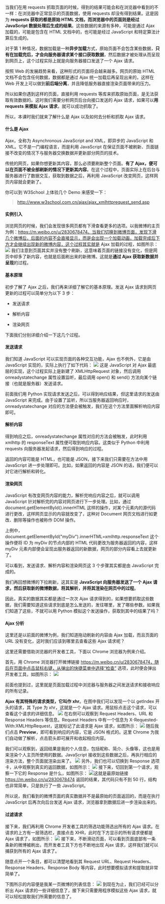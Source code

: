 ﻿当我们在用 requests 抓取页面的时候，得到的结果可能会和在浏览器中看到的不一样：在浏览器中正常显示的页面数据，使用 requests 却没有得到结果。这是因为 **requests 获取的都是原始 HTML 文档，而浏览器中的页面则是经过 JavaScript 数据处理后生成的结果**。这些数据的来源有多种，可能是通过 Ajax 加载的，可能是包含在 HTML 文档中的，也可能是经过 JavaScript 和特定算法计算后生成的。

对于第 1 种情况，数据加载是一种**异步加载**方式，原始页面不会包含某些数据，**只有在加载完后，才会向服务器请求某个接口获取数据**，然后数据才被处理从而呈现到网页上，这个过程实际上就是向服务器接口发送了一个 Ajax 请求。

按照 Web 的发展趋势来看，这种形式的页面将会越来越多。网页的原始 HTML 文档不会包含任何数据，数据都是通过 Ajax 统一加载后再呈现出来的，这样在 Web 开发上可以做到**前后端分离**，并且降低服务器直接渲染页面带来的压力。

所以如果你遇到这样的页面，直接利用 requests 等库来抓取原始页面，是无法获取有效数据的。这时我们需要分析网页后台向接口发送的 Ajax 请求，如果可以**用 requests 来模拟 Ajax 请求**，就可以成功抓取了。

所以，本课时我们就来了解什么是 Ajax 以及如何去分析和抓取 Ajax 请求。

#### 什么是 Ajax
Ajax，全称为 Asynchronous JavaScript and XML，即异步的 JavaScript 和 XML。它不是一门编程语言，而是利用 JavaScript 在保证页面不被刷新、页面链接不改变的情况下与服务器交换数据并更新部分网页的技术。

传统的网页，如果你想更新其内容，那么必须要刷新整个页面。**有了 Ajax，便可以在页面不被全部刷新的情况下更新其内容**。在这个过程中，页面实际上在后台与服务器进行了数据交互，获取到数据之后，再利用 JavaScript 改变网页，这样网页内容就会更新了。

你可以到 W3School 上体验几个 Demo 来感受一下：
> http://www.w3school.com.cn/ajax/ajax_xmlhttprequest_send.asp

#### 实例引入

浏览网页的时候，我们会发现很多网页都有下滑查看更多的选项。以我微博的主页为例：https://m.weibo.cn/u/2830678474。当我们切换到微博页面，发现下滑几个微博后，后面的内容不会直接显示，而是会出现一个加载动画，加载完成后下方才会继续出现新的微博内容，这个过程其实就是 Ajax 加载的过程，如图所示：
![](https://imgconvert.csdnimg.cn/aHR0cHM6Ly9zMC5sZ3N0YXRpYy5jb20vaS9pbWFnZTMvTTAxLzc5L0RDL0NncE9JRjU0VUYyQU1ORWNBQUNZTU1LOWpnazMxOS5wbmc?x-oss-process=image/format,png)
我们注意到页面其实并没有整个刷新，这意味着页面的链接没有变化，但是网页中却多了新内容，也就是后面刷出来的新微博。这就是**通过 Ajax 获取新数据并呈现**的过程。

#### 基本原理
初步了解了 Ajax 之后，我们再来详细了解它的基本原理。发送 Ajax 请求到网页更新的过程可以简单分为以下 3 步：

* 发送请求

* 解析内容

* 渲染网页

下面我们分别详细介绍一下这几个过程。

#### 发送请求
我们知道 JavaScript 可以实现页面的各种交互功能，Ajax 也不例外，它是由 JavaScript 实现的，实际上执行了如下代码：
![](https://imgconvert.csdnimg.cn/aHR0cHM6Ly9zMC5sZ3N0YXRpYy5jb20vaS9pbWFnZTMvTTAxLzAwL0M2L0NpcWFoMTU0VUYyQVBMY01BQUswWFJoUEhNODgzNi5wbmc?x-oss-process=image/format,png)
这是 JavaScript 对 Ajax 最底层的实现，这个过程实际上是新建了 XMLHttpRequest 对象，然后调用 onreadystatechange 属性设置监听，最后调用 open() 和 send() 方法向某个链接（也就是服务器）发送请求。


前面我们用 Python 实现请求发送之后，可以得到响应结果，但这里请求的发送由 JavaScript 来完成。由于设置了监听，所以当服务器返回响应时，onreadystatechange 对应的方法便会被触发，我们在这个方法里面解析响应内容即可。

#### 解析内容

得到响应之后，onreadystatechange 属性对应的方法会被触发，此时利用 xmlhttp 的 responseText 属性便可取到响应内容。这类似于 Python 中利用 requests 向服务器发起请求，然后得到响应的过程。


返回的内容可能是 HTML，也可能是 JSON，接下来我们只需要在方法中用 JavaScript 进一步处理即可。比如，如果返回的内容是 JSON 的话，我们便可以对它进行解析和转化。

#### 渲染网页
JavaScript 有改变网页内容的能力，解析完响应内容之后，就可以调用 JavaScript 针对解析完的内容对网页进行下一步处理。比如，通过 document.getElementById().innerHTML 这样的操作，对某个元素内的源代码进行更改，这样网页显示的内容就改变了，这种对 Document 网页文档进行如更改、删除等操作也被称作 DOM 操作。



上例中，document.getElementById("myDiv").innerHTML=xmlhttp.responseText 这个操作便将 ID 为 myDiv 的节点内部的 HTML 代码更改为服务器返回的内容，这样 myDiv 元素内部便会呈现出服务器返回的新数据，网页的部分内容看上去就更新了。

可以看到，发送请求、解析内容和渲染网页这 3 个步骤其实都是由 JavaScript 完成的。

我们再回想微博的下拉刷新，这其实是 **JavaScript 向服务器发送了一个 Ajax 请求，然后获取新的微博数据，将其解析，并将其渲染在网页中的过程**。


因此，真实的数据其实都是通过一次次 Ajax 请求得到的，如果想要抓取这些数据，我们需要知道这些请求到底是怎么发送的，发往哪里，发了哪些参数。如果我们知道了这些，不就可以用 Python 模拟这个发送操作，获取到其中的结果了吗？

#### Ajax 分析

这里还是以前面的微博为例，我们知道拖动刷新的内容由 Ajax 加载，而且页面的 URL 没有变化，这时我们应该到哪里去查看这些 Ajax 请求呢？

这里还需要借助浏览器的开发者工具，下面以 Chrome 浏览器为例来介绍。

首先，用 Chrome 浏览器打开微博链接 https://m.weibo.cn/u/2830678474，随后在页面中点击鼠标右键，从弹出的快捷菜单中选择“检查” 选项，此时便会弹出开发者工具，如图所示：
![](https://imgconvert.csdnimg.cn/aHR0cHM6Ly9zMC5sZ3N0YXRpYy5jb20vaS9pbWFnZTMvTTAxLzc5L0RDL0NncTJ4bDU0VUY2QVNRZXRBQVA4eUhuaGctQTgwMS5wbmc?x-oss-process=image/format,png)

前面也提到过，这里就是页面加载过程中浏览器与服务器之间发送请求和接收响应的所有记录。


**Ajax 有其特殊的请求类型，它叫作 xhr**。在图中我们可以发现一个以 getIndex 开头的请求，其 Type 为 xhr，这就是一个 Ajax 请求。用鼠标点击这个请求，可以查看这个请求的详细信息。
![](https://imgconvert.csdnimg.cn/aHR0cHM6Ly9zMC5sZ3N0YXRpYy5jb20vaS9pbWFnZTMvTTAxLzc5L0RDL0NncE9JRjU0VUY2QU44Z3VBQWJyek8ySFRqODYyMi5wbmc?x-oss-process=image/format,png)
在右侧可以观察到 Request Headers、URL 和 Response Headers 等信息。Request Headers 中有一个信息为 X-Requested-With:XMLHttpRequest，这就标记了此请求是 Ajax 请求，如图所示：
![](https://imgconvert.csdnimg.cn/aHR0cHM6Ly9zMC5sZ3N0YXRpYy5jb20vaS9pbWFnZTMvTTAxLzAwL0M2L0NpcWFoMTU0VUY2QUc0YW1BQUtQYWxZbWI1azIyMi5wbmc?x-oss-process=image/format,png)
随后我们点击 **Preview**，即可看到响应的内容，它是 JSON 格式的。这里 Chrome 为我们自动做了解析，点击箭头即可展开和收起相应内容。

我们可以观察到，返回结果是我的个人信息，包括昵称、简介、头像等，这也是用来渲染个人主页所使用的数据。JavaScript 接收到这些数据之后，再执行相应的渲染方法，整个页面就渲染出来了。
![](https://imgconvert.csdnimg.cn/aHR0cHM6Ly9zMC5sZ3N0YXRpYy5jb20vaS9pbWFnZTMvTTAxLzc5L0RDL0NncTJ4bDU0VUY2QUVzLUhBQU1tcW92dWRKYzIwMy5wbmc?x-oss-process=image/format,png)
另外，我们也可以切换到 Response 选项卡，从中观察到真实的返回数据，如图所示：
![](https://imgconvert.csdnimg.cn/aHR0cHM6Ly9zMC5sZ3N0YXRpYy5jb20vaS9pbWFnZTMvTTAxLzc5L0RDL0NncE9JRjU0VUY2QWJGOFlBQUJaNl9yLUg4UTQyMS5wbmc?x-oss-process=image/format,png)
接下来，切回到第一个请求，观察一下它的 Response 是什么，如图所示：
![](https://imgconvert.csdnimg.cn/aHR0cHM6Ly9zMC5sZ3N0YXRpYy5jb20vaS9pbWFnZTMvTTAxLzAwL0M2L0NpcWFoMTU0VUYtQUxUY1hBQWdVazVXYUptTTI0NC5wbmc?x-oss-process=image/format,png)这就是最原始链接 https://m.weibo.cn/u/2830678474 返回的结果，其代码只有不到 50 行，结构也非常简单，只是执行了一些 JavaScript。

所以说，我们看到的微博页面的真实数据并不是最原始的页面返回的，而是在执行 JavaScript 后再次向后台发送 Ajax 请求，浏览器拿到数据后进一步渲染出来的。

#### 过滤请求

接下来，我们再利用 Chrome 开发者工具的筛选功能筛选出所有的 Ajax 请求。在请求的上方有一层筛选栏，直接点击 XHR，此时在下方显示的所有请求便都是 Ajax 请求了，如图所示：
![](https://imgconvert.csdnimg.cn/aHR0cHM6Ly9zMC5sZ3N0YXRpYy5jb20vaS9pbWFnZTMvTTAxLzc5L0RDL0NncTJ4bDU0VUYtQU1Lby1BQVhsTk85NDhCWTg2MC5wbmc?x-oss-process=image/format,png)
接下来，不断滑动页面，可以看到页面底部有一条条新的微博被刷出，而开发者工具下方也不断地出现 Ajax 请求，这样我们就可以捕获到所有的 Ajax 请求了。

随意点开一个条目，都可以清楚地看到其 Request URL、Request Headers、Response Headers、Response Body 等内容，此时想要模拟请求和提取就非常简单了。

下图所示的内容便是我某一页微博的列表信息：
![](https://imgconvert.csdnimg.cn/aHR0cHM6Ly9zMC5sZ3N0YXRpYy5jb20vaS9pbWFnZTMvTTAxLzc5L0RDL0NncE9JRjU0VUYtQWNJbE1BQW9YWlhHSWNURTE0MC5wbmc?x-oss-process=image/format,png)
到现在为止，我们已经可以分析出 Ajax 请求的一些详细信息了，接下来只需要用程序模拟这些 Ajax 请求，就可以轻松提取我们所需要的信息了。
